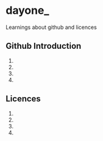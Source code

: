 # dayone_
Learnings about github and licences

## Github Introduction
1.
2.
3.
4.

## Licences
1.
2.
3.
4.
